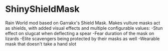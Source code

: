 # ShinyShieldMask
Rain World mod based on Garrakx's Shield Mask. Makes vulture masks act as shields, with added visual effects and multiple configurable values:
-Stun effect on slugcat when deflecting a spear
-Fear duration of the mask on lizards
-Elite scavengers being protected by their masks as well
-Wearable mask that doesn't take a hand slot
